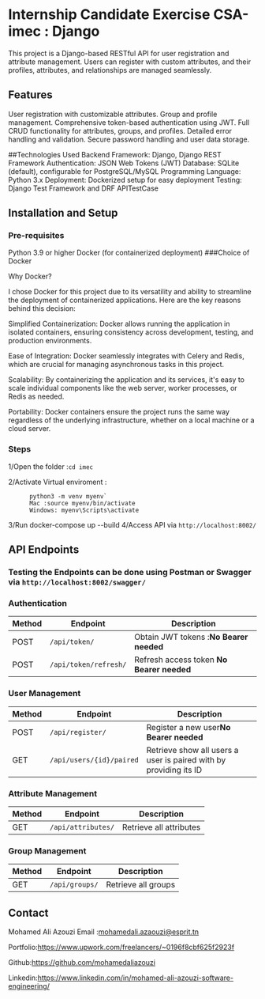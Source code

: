 # Internship Candidate Exercise CSA-imec : Django

This project is a Django-based RESTful API for user registration and attribute management. Users can register with custom attributes, and their profiles, attributes, and relationships are managed seamlessly.

## Features
User registration with customizable attributes.
Group and profile management.
Comprehensive token-based authentication using JWT.
Full CRUD functionality for attributes, groups, and profiles.
Detailed error handling and validation.
Secure password handling and user data storage.

##Technologies Used
Backend Framework: Django, Django REST Framework
Authentication: JSON Web Tokens (JWT)
Database: SQLite (default), configurable for PostgreSQL/MySQL
Programming Language: Python 3.x
Deployment: Dockerized setup for easy deployment
Testing: Django Test Framework and DRF APITestCase

## Installation and Setup

### Pre-requisites
Python 3.9 or higher
Docker (for containerized deployment)
###Choice of Docker 

Why Docker?

I chose Docker for this project due to its versatility and ability to streamline the deployment of containerized applications. Here are the key reasons behind this decision:

Simplified Containerization: Docker allows running the application in isolated containers, ensuring consistency across development, testing, and production environments.

Ease of Integration: Docker seamlessly integrates with Celery and Redis, which are crucial for managing asynchronous tasks in this project.

Scalability: By containerizing the application and its services, it's easy to scale individual components like the web server, worker processes, or Redis as needed.

Portability: Docker containers ensure the project runs the same way regardless of the underlying infrastructure, whether on a local machine or a cloud server.

### Steps
1/Open the folder :`cd imec`

2/Activate Virtual enviroment :

          python3 -m venv myenv`
          Mac :source myenv/bin/activate
          Windows: myenv\Scripts\activate

3/Run docker-compose up --build
4/Access API via `http://localhost:8002/`

## API Endpoints
### Testing the Endpoints can be done using Postman or Swagger via `http://localhost:8002/swagger/` 


### Authentication
| **Method** | **Endpoint**            | **Description**                  |
|------------|--------------------------|-----------------------------------|
| POST       | `/api/token/`           | Obtain JWT tokens :**No Bearer needed**               |
| POST       | `/api/token/refresh/`   | Refresh access token  **No Bearer needed**           |

### User Management
| **Method** | **Endpoint**            | **Description**                  |
|------------|--------------------------|-----------------------------------|
| POST       | `/api/register/`        | Register a new user**No Bearer needed**              |
| GET        | `/api/users/{id}/paired`| Retrieve  show all users a user is paired with by providing its ID   |

### Attribute Management
| **Method** | **Endpoint**            | **Description**                  |
|------------|--------------------------|-----------------------------------|
| GET        | `/api/attributes/`      | Retrieve all attributes          |

### Group Management
| **Method** | **Endpoint**            | **Description**                  |
|------------|--------------------------|-----------------------------------|
| GET        | `/api/groups/`      | Retrieve all groups          |

## Contact 
Mohamed Ali Azouzi
Email :mohamedali.azaouzi@esprit.tn 

Portfolio:https://www.upwork.com/freelancers/~0196f8cbf625f2923f

Github:https://github.com/mohamedaliazouzi

Linkedin:https://www.linkedin.com/in/mohamed-ali-azouzi-software-engineering/

